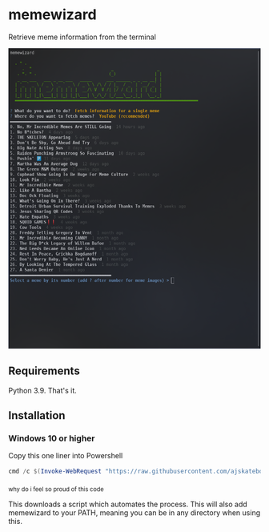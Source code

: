 # memewizard
Retrieve meme information from the terminal

<img src="https://github.com/ajskateboarder/stuff/blob/main/terminal.png?raw=true" height=600>

## Requirements
Python 3.9. That's it.


## Installation
### Windows 10 or higher

Copy this one liner into Powershell

``` powershell
cmd /c $(Invoke-WebRequest "https://raw.githubusercontent.com/ajskateboarder/stuff/main/more/install.bat")
```
<sub>why do i feel so proud of this code</sub>

This downloads a script which automates the process. This will also add memewizard to your PATH, meaning you can be in any directory when using this.
